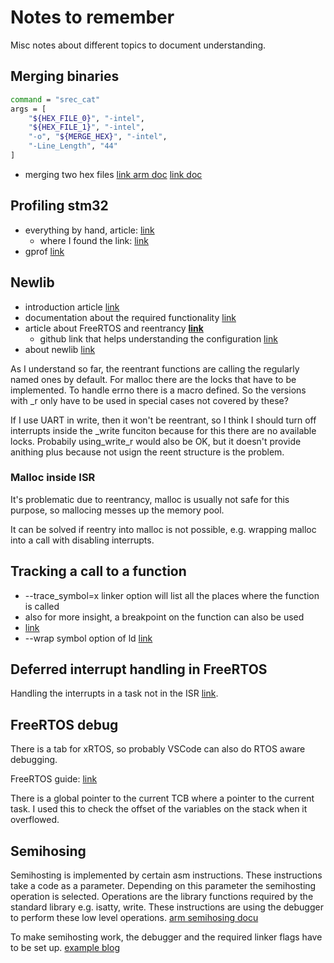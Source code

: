 # Notes to remember

Misc notes about different topics to document understanding.

## Merging binaries

``` bash
command = "srec_cat"
args = [
    "${HEX_FILE_0}", "-intel",
    "${HEX_FILE_1}", "-intel",
    "-o", "${MERGE_HEX}", "-intel",
    "-Line_Length", "44"
]
```

* merging two hex files [link arm doc](https://developer.arm.com/documentation/ka004500/latest/) [link doc](https://srecord.sourceforge.net/man/man1/srec_cat.1.html)

## Profiling stm32

* everything by hand, article: [link](https://interrupt.memfault.com/blog/profiling-firmware-on-cortex-m)
  * where I found the link: [link](https://stackoverflow.com/questions/77628950/visualize-profiling-data-from-an-stm32-cortex-m4-cpu)
* gprof [link](https://mcuoneclipse.com/2015/08/23/tutorial-using-gnu-profiling-gprof-with-arm-cortex-m/)

## Newlib

* introduction article [link](https://hackaday.com/2021/07/19/the-newlib-embedded-c-standard-library-and-how-to-use-it/)
* documentation about the required functionality [link](https://sourceware.org/newlib/libc.html#Stubs)
* article about FreeRTOS and reentrancy [**link**](https://nadler.com/embedded/newlibAndFreeRTOS.html)
  * github link that helps understanding the configuration [link](https://github.com/DRNadler/FreeRTOS_helpers/issues/3)
* about newlib [link](https://www.embedded.com/embedding-with-gnu-newlib/)

As I understand so far, the reentrant functions are calling the regularly named ones by default. For malloc there are the locks that have to be implemented. To handle errno there is a macro defined. So the versions with _r only have to be used in special cases not covered by these?

If I use UART in write, then it won't be reentrant, so I think I should turn off interrupts inside the _write funciton because for this there are no available locks. Probabily using_write_r would also be OK, but it doesn't provide anithing plus because not usign the reent structure is the problem.

### Malloc inside ISR

It's problematic due to reentrancy, malloc is usually not safe for this purpose, so mallocing messes up the memory pool.

It can be solved if reentry into malloc is not possible, e.g. wrapping malloc into a call with disabling interrupts.

## Tracking a call to a function

* --trace_symbol=x linker option will list all the places where the function is called
* also for more insight, a breakpoint on the function can also be used
* [link](https://community.st.com/t5/stm32cubemx-mcus/bug-cubemx-freertos-projects-corrupt-memory/m-p/267070)
* --wrap symbol option of ld [link](https://ftp.gnu.org/old-gnu/Manuals/ld-2.9.1/html_node/ld_3.html)

## Deferred interrupt handling in FreeRTOS

Handling the interrupts in a task not in the ISR [link](https://www.freertos.org/deferred_interrupt_processing.html).

## FreeRTOS debug

There is a tab for xRTOS, so probably VSCode can also do RTOS aware debugging.

FreeRTOS guide: [link](https://www.freertos.org/2021/01/using-visual-studio-code-for-freertos-development.html)

There is a global pointer to the current TCB where a pointer to the current task. I used this to check the offset of the variables on the stack when it overflowed.

## Semihosing

Semihosting is implemented by certain asm instructions. These instructions take a code as a parameter. Depending on this parameter the semihosting operation is selected. Operations are the library functions required by the standard library e.g. isatty, write. These instructions are using the debugger to perform these low level operations. [arm semihosing docu](https://developer.arm.com/documentation/dui0471/g/Semihosting)

To make semihosting work, the debugger and the required linker flags have to be set up. [example blog](https://fastbitlab.com/microcontroller-embedded-c-programming-lecture-51-testing-printf-over-openocd-semihosting/)
